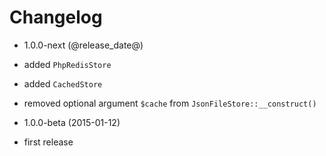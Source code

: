 Changelog
=========

* 1.0.0-next (@release_date@)

 * added `PhpRedisStore`
 * added `CachedStore`
 * removed optional argument `$cache` from `JsonFileStore::__construct()`

* 1.0.0-beta (2015-01-12)

 * first release
